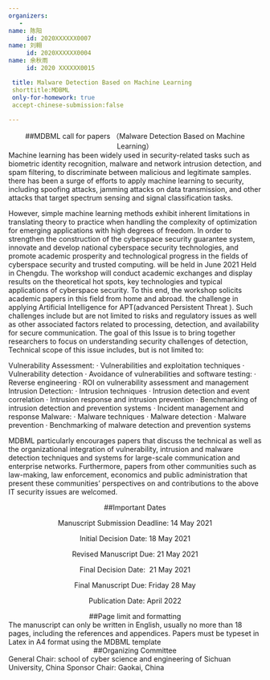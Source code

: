 ```yaml
---
organizers:
   -
name: 陈阳
     id: 2020XXXXXX0007
name: 刘翱
     id: 2020XXXXXX0004
name: 余秋雨
     id: 2020 XXXXXX0015

 title: Malware Detection Based on Machine Learning
 shorttitle:MDBML
 only-for-homework: true
 accept-chinese-submission:false
 
---
```

<div align=center>
 ##MDBML call for papers
 （Malware Detection Based on Machine Learning）
</div>
<div align=left>
Machine learning has been widely used in security-related tasks such as biometric identity recognition, malware and network intrusion detection, and spam filtering, to discriminate between malicious and legitimate samples. there has been a surge of efforts to apply machine learning to security, including spoofing attacks, jamming attacks on data transmission, and other attacks that target spectrum sensing and signal classification tasks.

However, simple machine learning methods exhibit inherent limitations in translating theory to practice when handling the complexity of optimization for emerging applications with high degrees of freedom. In order to strengthen the construction of the cyberspace security guarantee system, innovate and develop national cyberspace security technologies, and promote academic prosperity and technological progress in the fields of cyberspace security and trusted computing. will be held in June 2021 Held in Chengdu. The workshop will conduct academic exchanges and display results on the theoretical hot spots, key technologies and typical applications of cyberspace security. To this end, the workshop solicits academic papers in this field from home and abroad. the challenge in applying Artificial Intelligence for APT(advanced Persistent Threat ). Such challenges include but are not limited to risks and regulatory issues as well as other associated factors related to processing, detection, and availability for secure communication. The goal of this Issue is to bring together researchers to focus on understanding security challenges of detection, Technical scope of this issue includes, but is not limited to:
</div>
Vulnerability Assessment:
· Vulnerabilities and exploitation techniques
· Vulnerability detection
· Avoidance of vulnerabilities and software 
testing:
· Reverse engineering
· ROI on vulnerability assessment and management
Intrusion Detection:
· Intrusion techniques
· Intrusion detection and event correlation
· Intrusion response and intrusion prevention
· Benchmarking of intrusion detection and prevention systems
· Incident management and response
Malware:
· Malware techniques
· Malware detection
· Malware prevention
· Benchmarking of malware detection and prevention systems 

MDBML particularly encourages papers that discuss the technical as well as the organizational integration of vulnerability, intrusion and malware detection techniques and systems for large-scale communication and enterprise networks.
Furthermore, papers from other communities such as law-making, law enforcement, economics and public administration that present these communities’ perspectives on and contributions to the above IT security issues are welcomed.
<div align=center>
##Important Dates
   
Manuscript Submission Deadline: 14 May 2021
   
Initial Decision Date: 18 May 2021

Revised Manuscript Due: 21 May 2021

Final Decision Date:  21 May 2021

Final Manuscript Due: Friday 28 May

Publication Date: April 2022
</div>
<center>
##Page limit and formatting
</center>
The manuscript can only be written in English, usually no more than 18 pages, including the references and appendices.
Papers must be typeset in Latex in A4 format using the MDBML template
<center>
##Organizing Committee
</center>
<div align=left>
General Chair: school of cyber science and engineering of Sichuan University, China  
Sponsor Chair: Gaokai, China 
</div>


